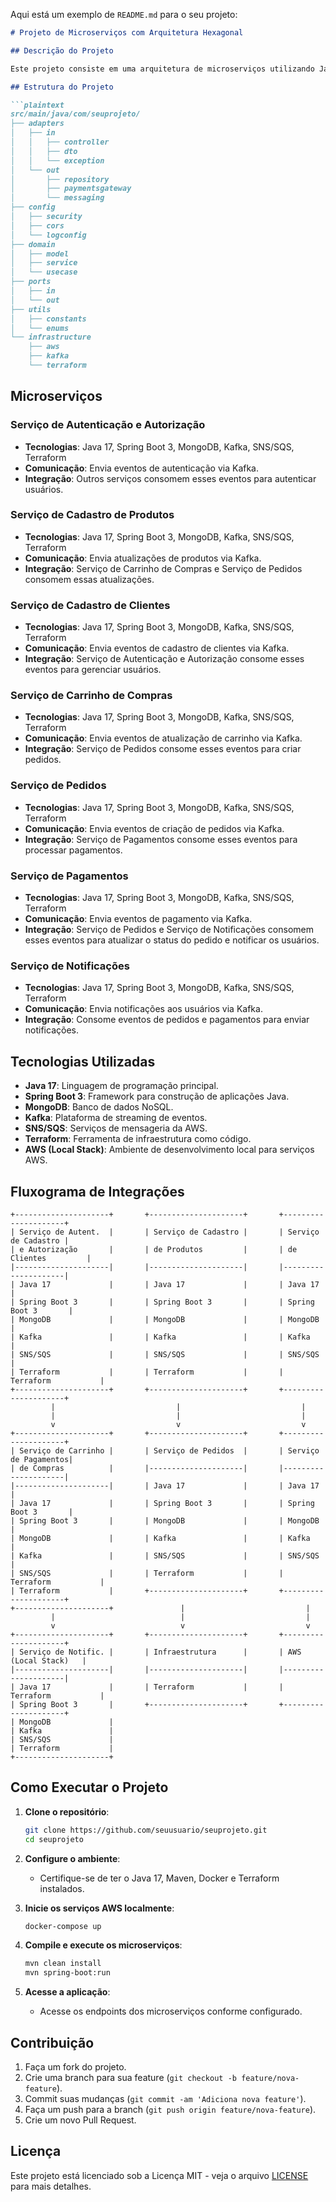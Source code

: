 Aqui está um exemplo de `README.md` para o seu projeto:

```markdown
# Projeto de Microserviços com Arquitetura Hexagonal

## Descrição do Projeto

Este projeto consiste em uma arquitetura de microserviços utilizando Java 17, Spring Boot 3, MongoDB, Kafka, SNS/SQS, Terraform e AWS (Local Stack). A arquitetura hexagonal foi adotada para garantir a separação de responsabilidades e facilitar a manutenção e evolução do sistema.

## Estrutura do Projeto

```plaintext
src/main/java/com/seuprojeto/
├── adapters
│   ├── in
│   │   ├── controller
│   │   ├── dto
│   │   └── exception
│   └── out
│       ├── repository
│       ├── paymentsgateway
│       └── messaging
├── config
│   ├── security
│   ├── cors
│   └── logconfig
├── domain
│   ├── model
│   ├── service
│   └── usecase
├── ports
│   ├── in
│   └── out
├── utils
│   ├── constants
│   └── enums
└── infrastructure
    ├── aws
    ├── kafka
    └── terraform
```

## Microserviços

### Serviço de Autenticação e Autorização
- **Tecnologias**: Java 17, Spring Boot 3, MongoDB, Kafka, SNS/SQS, Terraform
- **Comunicação**: Envia eventos de autenticação via Kafka.
- **Integração**: Outros serviços consomem esses eventos para autenticar usuários.

### Serviço de Cadastro de Produtos
- **Tecnologias**: Java 17, Spring Boot 3, MongoDB, Kafka, SNS/SQS, Terraform
- **Comunicação**: Envia atualizações de produtos via Kafka.
- **Integração**: Serviço de Carrinho de Compras e Serviço de Pedidos consomem essas atualizações.

### Serviço de Cadastro de Clientes
- **Tecnologias**: Java 17, Spring Boot 3, MongoDB, Kafka, SNS/SQS, Terraform
- **Comunicação**: Envia eventos de cadastro de clientes via Kafka.
- **Integração**: Serviço de Autenticação e Autorização consome esses eventos para gerenciar usuários.

### Serviço de Carrinho de Compras
- **Tecnologias**: Java 17, Spring Boot 3, MongoDB, Kafka, SNS/SQS, Terraform
- **Comunicação**: Envia eventos de atualização de carrinho via Kafka.
- **Integração**: Serviço de Pedidos consome esses eventos para criar pedidos.

### Serviço de Pedidos
- **Tecnologias**: Java 17, Spring Boot 3, MongoDB, Kafka, SNS/SQS, Terraform
- **Comunicação**: Envia eventos de criação de pedidos via Kafka.
- **Integração**: Serviço de Pagamentos consome esses eventos para processar pagamentos.

### Serviço de Pagamentos
- **Tecnologias**: Java 17, Spring Boot 3, MongoDB, Kafka, SNS/SQS, Terraform
- **Comunicação**: Envia eventos de pagamento via Kafka.
- **Integração**: Serviço de Pedidos e Serviço de Notificações consomem esses eventos para atualizar o status do pedido e notificar os usuários.

### Serviço de Notificações
- **Tecnologias**: Java 17, Spring Boot 3, MongoDB, Kafka, SNS/SQS, Terraform
- **Comunicação**: Envia notificações aos usuários via Kafka.
- **Integração**: Consome eventos de pedidos e pagamentos para enviar notificações.

## Tecnologias Utilizadas

- **Java 17**: Linguagem de programação principal.
- **Spring Boot 3**: Framework para construção de aplicações Java.
- **MongoDB**: Banco de dados NoSQL.
- **Kafka**: Plataforma de streaming de eventos.
- **SNS/SQS**: Serviços de mensageria da AWS.
- **Terraform**: Ferramenta de infraestrutura como código.
- **AWS (Local Stack)**: Ambiente de desenvolvimento local para serviços AWS.

## Fluxograma de Integrações

```plaintext
+---------------------+       +---------------------+       +---------------------+
| Serviço de Autent.  |       | Serviço de Cadastro |       | Serviço de Cadastro |
| e Autorização       |       | de Produtos         |       | de Clientes         |
|---------------------|       |---------------------|       |---------------------|
| Java 17             |       | Java 17             |       | Java 17             |
| Spring Boot 3       |       | Spring Boot 3       |       | Spring Boot 3       |
| MongoDB             |       | MongoDB             |       | MongoDB             |
| Kafka               |       | Kafka               |       | Kafka               |
| SNS/SQS             |       | SNS/SQS             |       | SNS/SQS             |
| Terraform           |       | Terraform           |       | Terraform           |
+---------------------+       +---------------------+       +---------------------+
         |                           |                           |
         |                           |                           |
         v                           v                           v
+---------------------+       +---------------------+       +---------------------+
| Serviço de Carrinho |       | Serviço de Pedidos  |       | Serviço de Pagamentos|
| de Compras          |       |---------------------|       |---------------------|
|---------------------|       | Java 17             |       | Java 17             |
| Java 17             |       | Spring Boot 3       |       | Spring Boot 3       |
| Spring Boot 3       |       | MongoDB             |       | MongoDB             |
| MongoDB             |       | Kafka               |       | Kafka               |
| Kafka               |       | SNS/SQS             |       | SNS/SQS             |
| SNS/SQS             |       | Terraform           |       | Terraform           |
| Terraform           |       +---------------------+       +---------------------+
+---------------------+               |                           |
         |                            |                           |
         v                            v                           v
+---------------------+       +---------------------+       +---------------------+
| Serviço de Notific. |       | Infraestrutura      |       | AWS (Local Stack)   |
|---------------------|       |---------------------|       |---------------------|
| Java 17             |       | Terraform           |       | Terraform           |
| Spring Boot 3       |       +---------------------+       +---------------------+
| MongoDB             |
| Kafka               |
| SNS/SQS             |
| Terraform           |
+---------------------+
```

## Como Executar o Projeto

1. **Clone o repositório**:
   ```bash
   git clone https://github.com/seuusuario/seuprojeto.git
   cd seuprojeto
   ```

2. **Configure o ambiente**:
    - Certifique-se de ter o Java 17, Maven, Docker e Terraform instalados.

3. **Inicie os serviços AWS localmente**:
   ```bash
   docker-compose up
   ```

4. **Compile e execute os microserviços**:
   ```bash
   mvn clean install
   mvn spring-boot:run
   ```

5. **Acesse a aplicação**:
    - Acesse os endpoints dos microserviços conforme configurado.

## Contribuição

1. Faça um fork do projeto.
2. Crie uma branch para sua feature (`git checkout -b feature/nova-feature`).
3. Commit suas mudanças (`git commit -am 'Adiciona nova feature'`).
4. Faça um push para a branch (`git push origin feature/nova-feature`).
5. Crie um novo Pull Request.

## Licença

Este projeto está licenciado sob a Licença MIT - veja o arquivo [LICENSE](LICENSE) para mais detalhes.
```